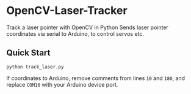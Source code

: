 # OpenCV-Laser-Tracker
Track a laser pointer with OpenCV in Python 
Sends laser pointer coordinates via serial to Arduino, to control servos etc.

## Quick Start
    python track_laser.py
If coordinates to Arduino, remove comments from lines ```10``` and ```180```, and replace ```COM16``` with your Arduino device port.
